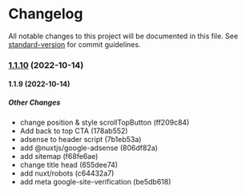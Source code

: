# Changelog

All notable changes to this project will be documented in this file. See [standard-version](https://github.com/conventional-changelog/standard-version) for commit guidelines.

### [1.1.10](https://github.com/anonimak/mipdevp-blog/compare/v1.1.8...v1.1.10) (2022-10-14)

#### 1.1.9 (2022-10-14)

##### Other Changes

*  change position & style scrollTopButton (ff209c84)
*  Add back to top CTA (178ab552)
*  adsense to header script (7b1eb53a)
*  add @nuxtjs/google-adsense (806df82a)
*  add sitemap (f68fe6ae)
*  change title head (655dee74)
*  add nuxt/robots (c64432a7)
*  add meta google-site-verification (be5db618)
